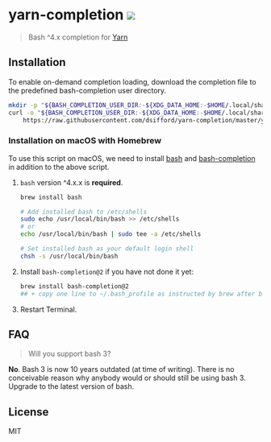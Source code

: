 # yarn-completion ![](https://github.com/dsifford/yarn-completion/workflows/build/badge.svg)

> Bash ^4.x completion for [Yarn](https://github.com/yarnpkg/yarn)

## Installation

To enable on-demand completion loading, download the completion file to the predefined bash-completion user directory.

```sh
mkdir -p "${BASH_COMPLETION_USER_DIR:-${XDG_DATA_HOME:-$HOME/.local/share}/bash-completion}/completions/"
curl -o "${BASH_COMPLETION_USER_DIR:-${XDG_DATA_HOME:-$HOME/.local/share}/bash-completion}/completions/yarn" \
	https://raw.githubusercontent.com/dsifford/yarn-completion/master/yarn-completion.bash
```

### Installation on macOS with Homebrew
To use this script on macOS, we need to install [bash](https://www.gnu.org/software/bash/) and [bash-completion](https://github.com/scop/bash-completion) in addition to the above script.

1.  `bash` version ^4.x.x is **required**.

    ```bash
    brew install bash

    # Add installed bash to /etc/shells
    sudo echo /usr/local/bin/bash >> /etc/shells
	# or
	echo /usr/local/bin/bash | sudo tee -a /etc/shells

    # Set installed bash as your default login shell
    chsh -s /usr/local/bin/bash
    ```

2.  Install `bash-completion@2` if you have not done it yet:

    ```bash
    brew install bash-completion@2
    ## + copy one line to ~/.bash_profile as instructed by brew after bash-completion setup
    ```

3.  Restart Terminal.

## FAQ

> Will you support bash 3?

**No**. Bash 3 is now 10 years outdated (at time of writing). There is no conceivable reason why anybody would or should still be using bash 3. Upgrade to the latest version of bash.

## License

MIT
